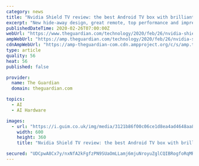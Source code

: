 ```yaml
---
category: news
title: "Nvidia Shield TV review: the best Android TV box with brilliant AI upscaling"
excerpt: "New hide-away design, great remote, top performance and impressive HD to 4K upscaling make for a killer smart TV box"
publishedDateTime: 2020-02-26T07:00:00Z
webUrl: "https://www.theguardian.com/technology/2020/feb/26/nvidia-shield-tv-review-the-best-android-tv-box-with-brilliant-ai-upscaling"
ampWebUrl: "https://amp.theguardian.com/technology/2020/feb/26/nvidia-shield-tv-review-the-best-android-tv-box-with-brilliant-ai-upscaling"
cdnAmpWebUrl: "https://amp-theguardian-com.cdn.ampproject.org/c/s/amp.theguardian.com/technology/2020/feb/26/nvidia-shield-tv-review-the-best-android-tv-box-with-brilliant-ai-upscaling"
type: article
quality: 56
heat: 56
published: false

provider:
  name: The Guardian
  domain: theguardian.com

topics:
  - AI
  - AI Hardware

images:
  - url: "https://i.guim.co.uk/img/media/3121b86f00c06ce1d8ea4ad4648aa89ac3d873ae/328_291_4394_2637/master/4394.jpg?width=300&quality=45&auto=format&fit=max&dpr=2&s=25faf0008b48d864c33665d3efad886e"
    width: 600
    height: 360
    title: "Nvidia Shield TV review: the best Android TV box with brilliant AI upscaling"

secured: "UDCpwA8Cx7y/nxNfA2kFgfzPN9SUaOmLLamj6mjuNroyuZglCQIBRogfoRqMRfwxo3eIgje9Adt4Yy/Fig3oiSzTUUAELUChqm6O+5SXTqYXhF+v7WGpV0IW4BVoyXqxnUt7BBu0VNkHgPNMsgj7/faMedV/O7RnnNMY2px+M5Es0BvqtuuntVQNuK3lDsakXQnJp1sDycCsiCu7D9krul40UpHp+NY25Asge6yraJI1Mi7LFlGqhKzXUyp6vz6UUjWSa/aaun/07UaTYsbm7S3vcFGYrtrKTWPNSSQd6hMDXnNyHTXLT0KNY5uQzWh2;pO0+L+Q+aysSh2GO8Efunw=="
---
```


